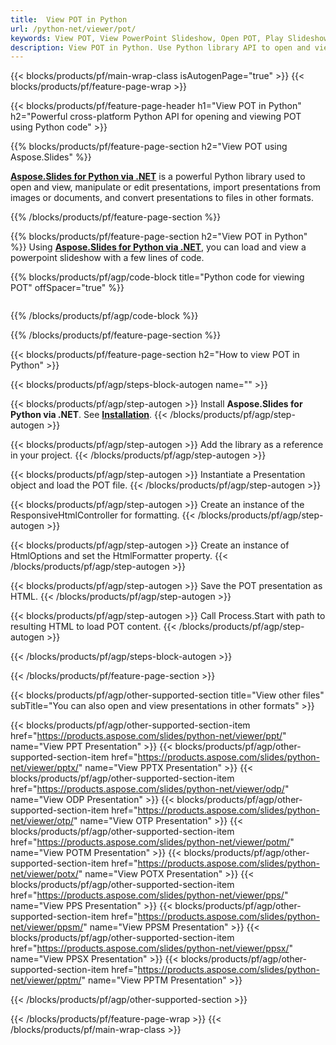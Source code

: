```yaml
---
title:  View POT in Python
url: /python-net/viewer/pot/
keywords: View POT, View PowerPoint Slideshow, Open POT, Play Slideshow, POT Viewer, POT, PowerPoint, Python API, Python Library
description: View POT in Python. Use Python library API to open and view PowerPoint slideshow
---
```


{{< blocks/products/pf/main-wrap-class isAutogenPage="true" >}}
{{< blocks/products/pf/feature-page-wrap >}}

{{< blocks/products/pf/feature-page-header h1="View POT in Python" h2="Powerful cross-platform Python API for opening and viewing POT using Python code" >}}

{{% blocks/products/pf/feature-page-section h2="View POT using Aspose.Slides" %}}

[**Aspose.Slides for Python via .NET**](https://products.aspose.com/slides/python-net/) is a powerful Python library used to open and view, manipulate or edit presentations, import presentations from images or documents, and convert presentations to files in other formats.

{{% /blocks/products/pf/feature-page-section %}}




{{% blocks/products/pf/feature-page-section  h2="View POT in Python" %}}
Using [**Aspose.Slides for Python via .NET**](https://products.aspose.com/slides/python-net/), you can load and view a powerpoint slideshow with a few lines of code.

{{% blocks/products/pf/agp/code-block title="Python code for viewing POT" offSpacer="true" %}}
```python

```
{{% /blocks/products/pf/agp/code-block %}}

{{% /blocks/products/pf/feature-page-section %}}




{{< blocks/products/pf/feature-page-section  h2="How to view POT in Python" >}}


{{< blocks/products/pf/agp/steps-block-autogen name="" >}}


{{< blocks/products/pf/agp/step-autogen >}}
Install **Aspose.Slides for Python via .NET**. See [**Installation**](https://docs.aspose.com/slides/python-net/installation/).
{{< /blocks/products/pf/agp/step-autogen >}}

{{< blocks/products/pf/agp/step-autogen >}}
Add the library as a reference in your project.
{{< /blocks/products/pf/agp/step-autogen >}}

{{< blocks/products/pf/agp/step-autogen >}}
Instantiate a Presentation object and load the POT file.
{{< /blocks/products/pf/agp/step-autogen >}}

{{< blocks/products/pf/agp/step-autogen >}}
Create an instance of the ResponsiveHtmlController for formatting.
{{< /blocks/products/pf/agp/step-autogen >}}

{{< blocks/products/pf/agp/step-autogen >}}
Create an instance of HtmlOptions and set the HtmlFormatter property.
{{< /blocks/products/pf/agp/step-autogen >}}

{{< blocks/products/pf/agp/step-autogen >}}
Save the POT presentation as HTML.
{{< /blocks/products/pf/agp/step-autogen >}}

{{< blocks/products/pf/agp/step-autogen >}}
Call Process.Start with path to resulting HTML to load POT content.
{{< /blocks/products/pf/agp/step-autogen >}}


{{< /blocks/products/pf/agp/steps-block-autogen >}}


{{< /blocks/products/pf/feature-page-section >}}





{{< blocks/products/pf/agp/other-supported-section title="View other files" subTitle="You can also open and view presentations in other formats" >}}

{{< blocks/products/pf/agp/other-supported-section-item href="https://products.aspose.com/slides/python-net/viewer/ppt/" name="View PPT Presentation" >}}
{{< blocks/products/pf/agp/other-supported-section-item href="https://products.aspose.com/slides/python-net/viewer/pptx/" name="View PPTX Presentation" >}}
{{< blocks/products/pf/agp/other-supported-section-item href="https://products.aspose.com/slides/python-net/viewer/odp/" name="View ODP Presentation" >}}
{{< blocks/products/pf/agp/other-supported-section-item href="https://products.aspose.com/slides/python-net/viewer/otp/" name="View OTP Presentation" >}}
{{< blocks/products/pf/agp/other-supported-section-item href="https://products.aspose.com/slides/python-net/viewer/potm/" name="View POTM Presentation" >}}
{{< blocks/products/pf/agp/other-supported-section-item href="https://products.aspose.com/slides/python-net/viewer/potx/" name="View POTX Presentation" >}}
{{< blocks/products/pf/agp/other-supported-section-item href="https://products.aspose.com/slides/python-net/viewer/pps/" name="View PPS Presentation" >}}
{{< blocks/products/pf/agp/other-supported-section-item href="https://products.aspose.com/slides/python-net/viewer/ppsm/" name="View PPSM Presentation" >}}
{{< blocks/products/pf/agp/other-supported-section-item href="https://products.aspose.com/slides/python-net/viewer/ppsx/" name="View PPSX Presentation" >}}
{{< blocks/products/pf/agp/other-supported-section-item href="https://products.aspose.com/slides/python-net/viewer/pptm/" name="View PPTM Presentation" >}}

{{< /blocks/products/pf/agp/other-supported-section >}}

{{< /blocks/products/pf/feature-page-wrap >}}
{{< /blocks/products/pf/main-wrap-class >}}